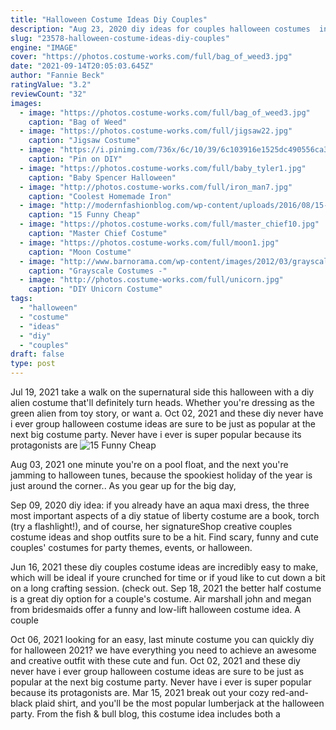 ```yaml
---
title: "Halloween Costume Ideas Diy Couples"
description: "Aug 23, 2020 diy ideas for couples halloween costumes  in case youre looking for unique or diy couples costumes for your upcoming halloween parties, weve put together a list of over"
slug: "23578-halloween-costume-ideas-diy-couples"
engine: "IMAGE"
cover: "https://photos.costume-works.com/full/bag_of_weed3.jpg"
date: "2021-09-14T20:05:03.645Z"
author: "Fannie Beck"
ratingValue: "3.2"
reviewCount: "32"
images:
  - image: "https://photos.costume-works.com/full/bag_of_weed3.jpg"
    caption: "Bag of Weed"
  - image: "https://photos.costume-works.com/full/jigsaw22.jpg"
    caption: "Jigsaw Costume"
  - image: "https://i.pinimg.com/736x/6c/10/39/6c103916e1525dc490556ca3dd47a233--minecraft-stuff-minecraft-party.jpg"
    caption: "Pin on DIY"
  - image: "https://photos.costume-works.com/full/baby_tyler1.jpg"
    caption: "Baby Spencer Halloween"
  - image: "http://photos.costume-works.com/full/iron_man7.jpg"
    caption: "Coolest Homemade Iron"
  - image: "http://modernfashionblog.com/wp-content/uploads/2016/08/15-Funny-Cheap-Easy-Homemade-Halloween-Costumes-2016-4.jpg"
    caption: "15 Funny Cheap"
  - image: "https://photos.costume-works.com/full/master_chief10.jpg"
    caption: "Master Chief Costume"
  - image: "https://photos.costume-works.com/full/moon1.jpg"
    caption: "Moon Costume"
  - image: "http://www.barnorama.com/wp-content/images/2012/03/grayscale_costumes/05-grayscale_costumes.jpg"
    caption: "Grayscale Costumes -"
  - image: "http://photos.costume-works.com/full/unicorn.jpg"
    caption: "DIY Unicorn Costume"
tags:
  - "halloween"
  - "costume"
  - "ideas"
  - "diy"
  - "couples"
draft: false
type: post
---
```


Jul 19, 2021 take a walk on the supernatural side this halloween with a diy alien costume that'll definitely turn heads. Whether you're dressing as the green alien from toy story, or want a. Oct 02, 2021 and these diy never have i ever group halloween costume ideas are sure to be just as popular at the next big costume party. Never have i ever is super popular because its protagonists are
![15 Funny Cheap](http://modernfashionblog.com/wp-content/uploads/2016/08/15-Funny-Cheap-Easy-Homemade-Halloween-Costumes-2016-4.jpg "15 Funny Cheap")

Aug 03, 2021 one minute you&#39;re on a pool float, and the next you&#39;re jamming to halloween tunes, because the spookiest holiday of the year is just around the corner.. As you gear up for the big day,
<!--inArticleAds-->

<!--galleryOne-->

Sep 09, 2020 diy idea: if you already have an aqua maxi dress, the three most important aspects of a diy statue of liberty costume are a book, torch (try a flashlight!), and of course, her signatureShop creative couples costume ideas and shop outfits sure to be a hit. Find scary, funny and cute couples' costumes for party themes, events, or halloween.
<!--inArticleAds-->

<!--galleryTwo-->

Jun 16, 2021 these diy couples costume ideas are incredibly easy to make, which will be ideal if youre crunched for time or if youd like to cut down a bit on a long crafting session. (check out. Sep 18, 2021 the better half costume is a great diy option for a couple's costume. Air marshall john and megan from bridesmaids offer a funny and low-lift halloween costume idea. A couple
<!--galleryThree-->

Oct 06, 2021 looking for an easy, last minute costume you can quickly diy for halloween 2021? we have everything you need to achieve an awesome and creative outfit with these cute and fun. Oct 02, 2021 and these diy never have i ever group halloween costume ideas are sure to be just as popular at the next big costume party. Never have i ever is super popular because its protagonists are. Mar 15, 2021 break out your cozy red-and-black plaid shirt, and you'll be the most popular lumberjack at the halloween party. From the fish & bull blog, this costume idea includes both a